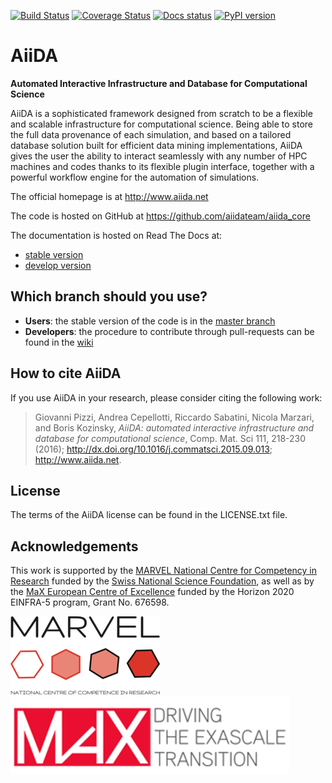 [![Build Status](https://travis-ci.org/aiidateam/aiida_core.svg?branch=develop)](https://travis-ci.org/aiidateam/aiida_core)
[![Coverage Status](https://coveralls.io/repos/github/aiidateam/aiida_core/badge.svg?branch=develop)](https://coveralls.io/github/aiidateam/aiida_core?branch=develop)
[![Docs status](https://readthedocs.org/projects/aiida-core/badge)](http://aiida-core.readthedocs.io/)
[![PyPI version](https://badge.fury.io/py/aiida-core.svg)](https://badge.fury.io/py/aiida-core)


AiiDA
=====

**Automated Interactive Infrastructure and Database for Computational
Science**

AiiDA is a sophisticated framework designed from scratch to be a
flexible and scalable infrastructure for computational science. Being
able to store the full data provenance of each simulation, and based on
a tailored database solution built for efficient data mining
implementations, AiiDA gives the user the ability to interact seamlessly
with any number of HPC machines and codes thanks to its flexible plugin
interface, together with a powerful workflow engine for the automation
of simulations.

The official homepage is at <http://www.aiida.net>

The code is hosted on GitHub at
<https://github.com/aiidateam/aiida_core>

The documentation is hosted on Read The Docs at:

-   [stable version](http://aiida-core.readthedocs.io/en/stable)
-   [develop version](http://aiida-core.readthedocs.io/en/latest)

Which branch should you use?
----------------------------

-   **Users**: the stable version of the code is in the [master
    branch](https://github.com/aiidateam/aiida_core/tree/master)
-   **Developers**: the procedure to contribute through pull-requests
    can be found in the
    [wiki](https://github.com/aiidateam/aiida_core/wiki/Contributing-guide-and-branch-descriptions)

How to cite AiiDA
-----------------

If you use AiiDA in your research, please consider citing the following
work:

> Giovanni Pizzi, Andrea Cepellotti, Riccardo Sabatini, Nicola Marzari,
> and Boris Kozinsky, *AiiDA: automated interactive infrastructure and
> database for computational science*, Comp. Mat. Sci 111, 218-230
> (2016); <http://dx.doi.org/10.1016/j.commatsci.2015.09.013>;
> <http://www.aiida.net>.

License
-------

The terms of the AiiDA license can be found in the LICENSE.txt file.

Acknowledgements
----------------

This work is supported by the [MARVEL National Centre for Competency in
Research](<http://nccr-marvel.ch>) funded by the [Swiss National
Science Foundation](<http://www.snf.ch/en>), as well as by the [MaX
European Centre of Excellence](<http://www.max-centre.eu/>) funded by
the Horizon 2020 EINFRA-5 program, Grant No. 676598.

![MARVEL](docs/source/images/MARVEL.png)
![MaX](docs/source/images/MaX.png)

